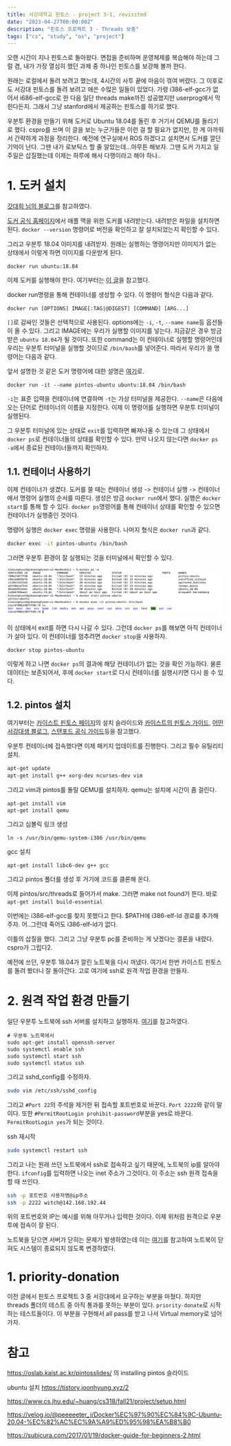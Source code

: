 ```yaml
---
title: 서강대학교 핀토스 - project 3-1, revisited
date: "2023-04-27T00:00:00Z"
description: "핀토스 프로젝트 3 - Threads 보충"
tags: ["cs", "study", "os", "project"]
---
```


오랜 시간이 지나 핀토스로 돌아왔다. 면접을 준비하며 운영체제를 복습해야 하는데 그럴 겸, 내가 가장 열심히 했던 과제 중 하나인 핀토스를 보강해 볼까 한다.

원래는 로컬에서 돌려 보려고 했는데, 4시간의 사투 끝에 마음이 꺾여 버렸다. 그 이후로도 서강대 핀토스를 돌려 보려고 애쓴 수많은 일들이 있었다. 가령 i386-elf-gcc가 없어서 i686-elf-gcc로 한 다음 일단 threads make까진 성공했지만 userprog에서 막힌다든지. 그래서 그냥 stanford에서 제공하는 핀토스를 하기로 했다.

우분투 환경을 만들기 위해 도커로 Ubuntu 18.04를 돌린 후 거기서 QEMU를 돌리기로 했다. cspro를 쓰며 이 글을 보는 누군가들은 이런 걸 할 필요가 없지만, 한 게 아까워서 간략하게 과정을 정리한다. 예전에 연구실에서 ROS 하겠다고 설치면서 도커를 깔던 기억이 난다. 그땐 내가 로보틱스 할 줄 알았는데...아무튼 해보자. 그땐 도커 가지고 일주일은 삽질했는데 이제는 하루에 해서 다행이라고 해야 하나..

# 1. 도커 설치

[갓대희 님의 블로그](https://goddaehee.tistory.com/312)를 참고하였다.

[도커 공식 홈페이지](https://www.docker.com/products/docker-desktop/)에서 애플 맥을 위한 도커를 내려받는다. 내려받은 파일을 설치하면 된다. `docker --version` 명령어로 버전을 확인하고 잘 설치되었는지 확인할 수 있다.

그리고 우분투 18.04 이미지를 내려받자. 원래는 실행하는 명령어지만 이미지가 없는 상태에서 이렇게 하면 이미지를 다운받게 된다.

```
docker run ubuntu:18.04
```

이제 도커를 실행해야 한다. 여기부터는 [이 글](https://velog.io/@peeeeeter_j/Docker%EC%97%90%EC%84%9C-Ubuntu-20.04-%EC%82%AC%EC%9A%A9%ED%95%98%EA%B8%B0)을 참고했다.

docker run명령을 통해 컨테이너를 생성할 수 있다. 이 명령어 형식은 다음과 같다.

```
docker run [OPTIONS] IMAGE[:TAG|@DIGEST] [COMMAND] [ARG...]
```

`[]`로 감싸인 것들은 선택적으로 사용된다. options에는 `-i`, `-t`, `--name name`등 옵션들이 올 수 있다. 그리고 IMAGE에는 우리가 실행할 이미지를 넣는다. 지금같은 경우 방금 받은 `ubuntu 18.04`가 될 것이다. 또한 command는 이 컨테이너로 실행할 명령어인데 우리는 우분투 터미널을 실행할 것이므로 `/bin/bash`를 넣어준다. 따라서 우리가 쓸 명령어는 다음과 같다. 

앞서 설명한 것 같은 도커 명령어에 대한 설명은 [여기](https://www.daleseo.com/docker-run/)로.

```
docker run -it --name pintos-ubuntu ubuntu:18.04 /bin/bash
```

`-i`는 표준 입력을 컨테이너에 연결하며 `-t`는 가상 터미널을 제공한다. `--name`은 다음에 오는 단어로 컨테이너의 이름을 지정한다. 이제 이 명령어를 실행하면 우분투 터미널이 실행된다. 

그 우분투 터미널에 있는 상태로 `exit`를 입력하면 빠져나올 수 있는데 그 상태에서 `docker ps`로 컨테이너들의 상태를 확인할 수 있다. 만약 나오지 않는다면 `docker ps -a`에서 종료된 컨테이너들까지 확인하자.

## 1.1. 컨테이너 사용하기

이제 컨테이너가 생겼다. 도커를 쓸 때는 컨테이너 생성 -> 컨테이너 실행 -> 컨테이너에서 명령어 실행의 순서를 따른다. 생성은 방금 `docker run`에서 했다. 실행은 `docker start`를 통해 할 수 있다. `docker ps`명령어를 통해 컨테이너 상태를 확인할 수 있으면 컨테이너가 실행중인 것이다.

명령어 실행은 `docker exec` 명령을 사용한다. 나머지 형식은 `docker run`과 같다.

```bash
docker exec -it pintos-ubuntu /bin/bash
```

그러면 우분투 환경이 잘 실행되는 것을 터미널에서 확인할 수 있다.

![docker-exec](./docker-exec.png)

이 상태에서 exit를 하면 다시 나갈 수 있다. 그런데 `docker ps`를 해보면 아직 컨테이너가 살아 있다. 이 컨테이너를 멈추려면 `docker stop`을 사용하자.

```bash
docker stop pintos-ubuntu
```

이렇게 하고 나면 `docker ps`의 결과에 해당 컨테이너가 없는 것을 확인 가능하다. 물론 데이터는 보존되어서, 후에 `docker start`로 다시 컨테이너를 실행시키면 다시 쓸 수 있다.

## 1.2. pintos 설치

여기부터는 [카이스트 핀토스 페이지](https://oslab.kaist.ac.kr/pintosslides/)의 설치 슬라이드와 [카이스트의 핀토스 가이드](https://casys-kaist.github.io/pintos-kaist/introduction/getting_started.html), [어떤 서강대생 블로그](https://eomtaegyung.tistory.com/4), [스탠포드 공식 가이드](https://www.scs.stanford.edu/23wi-cs212/pintos/pintos_1.html)등을 참고했다.

우분투 컨테이너에 접속했다면 이제 패키지 업데이트를 진행한다. 그리고 필수 유틸리티 설치.

```bash
apt-get update
apt-get install g++ xorg-dev ncurses-dev vim
```

그리고 vim과 pintos를 돌릴 QEMU를 설치하자. qemu는 설치에 시간이 좀 걸린다.

```
apt-get install vim
apt-get install qemu
```

그리고 심볼릭 링크 생성

```
ln -s /usr/bin/qemu-system-i386 /usr/bin/qemu
```

gcc 설치

```
apt-get install libc6-dev g++ gcc
```

그리고 pintos 폴더를 생성 후 거기에 코드를 클론해 온다.

이제 pintos/src/threads로 들어가서 make. 그러면 make not found가 뜬다. 바로 `apt-get install build-essential`

이번에는 i386-elf-gcc를 찾지 못했다고 한다. $PATH에 i386-elf-ld 경로를 추가해주자. 어..그런데 죽어도 i386-elf-ld가 없다.

이틀의 삽질을 했다. 그리고 그냥 우분투 pc를 준비하는 게 낫겠다는 결론을 내렸다. cspro가 그립다2.

예전에 쓰던, 우분투 18.04가 깔린 노트북을 다시 꺼냈다. 여기서 한번 카이스트 핀토스를 돌려 봤더니 잘 돌아간다. 고로 여기에 ssh로 원격 작업 환경을 만들자.

# 2. 원격 작업 환경 만들기

일단 우분투 노트북에 ssh 서버를 설치하고 실행하자. [여기](https://wooono.tistory.com/312)를 참고하였다.

```
# 우분투 노트북에서
sudo apt-get install openssh-server
sudo systemctl enable ssh
sudo systemctl start ssh
sudo systemctl status ssh
```

그리고 sshd_config를 수정하자. 

```bash
sudo vim /etc/ssh/sshd_config
```

그리고 `#Port 22`의 주석을 제거한 뒤 접속할 포트번호로 바꾼다. `Port 2222`와 같이 말이다. 또한 `#PermitRootLogin prohibit-password`부분을 yes로 바꾼다. `PermitRootLogin yes`가 되는 것이다.

ssh 재시작

```bash
sudo systemctl restart ssh
```

그리고 나는 원래 쓰던 노트북에서 ssh로 접속하고 싶기 때문에, 노트북의 ip를 알아야 한다. `ifconfig`를 입력하면 나오는 inet 주소가 그것이다. 이 주소는 ssh 원격 접속을 할 때 쓰인다.

```bash
ssh -p 포트번호 사용자명@ip주소
ssh -p 2222 witch@142.168.192.44
```

위의 포트번호와 IP는 예시를 위해 아무거나 입력한 것이다. 이제 위처럼 원격으로 우분투에 접속이 잘 된다.

노트북을 닫으면 서버가 닫히는 문제가 발생하였는데 이는 [여기](https://iamzombie.tistory.com/41)를 참고하여 노트북이 닫혀도 시스템이 종료되지 않도록 변경하였다.



# 1. priority-donation

이전 글에서 핀토스 프로젝트 3 중 서강대에서 요구하는 부분을 마쳤다. 하지만 threads 폴더의 테스트 중 아직 통과를 못하는 부분이 있다. `priority-donate`로 시작하는 테스트들이다. 이 부분을 구현해서 all pass를 받고 나서 Virtual memory로 넘어가자.


# 참고

https://oslab.kaist.ac.kr/pintosslides/ 의 installing pintos 슬라이드

ubuntu 설치 https://tistory.joonhyung.xyz/2

https://www.cs.jhu.edu/~huang/cs318/fall21/project/setup.html

https://velog.io/@peeeeeter_j/Docker%EC%97%90%EC%84%9C-Ubuntu-20.04-%EC%82%AC%EC%9A%A9%ED%95%98%EA%B8%B0

https://subicura.com/2017/01/19/docker-guide-for-beginners-2.html